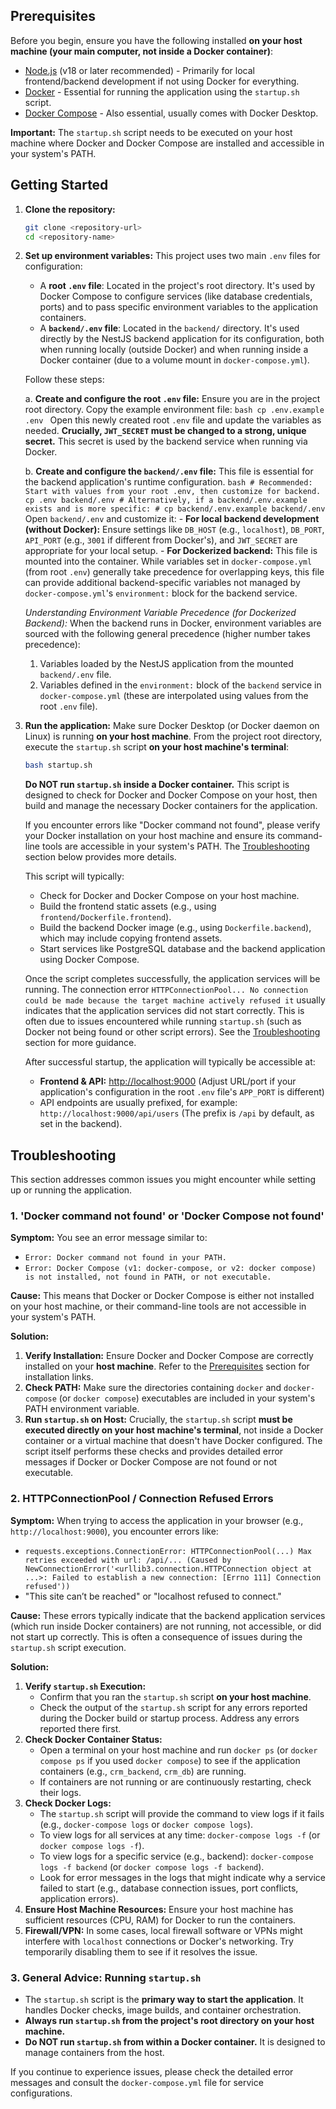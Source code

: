 ## Prerequisites

Before you begin, ensure you have the following installed **on your host machine (your main computer, not inside a Docker container)**:

- [Node.js](https://nodejs.org/) (v18 or later recommended) - Primarily for local frontend/backend development if not using Docker for everything.
- [Docker](https://www.docker.com/get-started) - Essential for running the application using the `startup.sh` script.
- [Docker Compose](https://docs.docker.com/compose/install/) - Also essential, usually comes with Docker Desktop.

**Important:** The `startup.sh` script needs to be executed on your host machine where Docker and Docker Compose are installed and accessible in your system's PATH.

## Getting Started

1.  **Clone the repository:**
    ```bash
    git clone <repository-url>
    cd <repository-name>
    ```

2.  **Set up environment variables:**
    This project uses two main `.env` files for configuration:
    -   A **root `.env` file**: Located in the project's root directory. It's used by Docker Compose to configure services (like database credentials, ports) and to pass specific environment variables to the application containers.
    -   A **`backend/.env` file**: Located in the `backend/` directory. It's used directly by the NestJS backend application for its configuration, both when running locally (outside Docker) and when running inside a Docker container (due to a volume mount in `docker-compose.yml`).

    Follow these steps:

    a.  **Create and configure the root `.env` file:**
        Ensure you are in the project root directory. Copy the example environment file:
        ```bash
        cp .env.example .env
        ```
        Open this newly created root `.env` file and update the variables as needed. 
        **Crucially, `JWT_SECRET` must be changed to a strong, unique secret.** This secret is used by the backend service when running via Docker.

    b.  **Create and configure the `backend/.env` file:**
        This file is essential for the backend application's runtime configuration.
        ```bash
        # Recommended: Start with values from your root .env, then customize for backend.
        cp .env backend/.env
        # Alternatively, if a backend/.env.example exists and is more specific:
        # cp backend/.env.example backend/.env
        ```
        Open `backend/.env` and customize it:
        -   **For local backend development (without Docker):** Ensure settings like `DB_HOST` (e.g., `localhost`), `DB_PORT`, `API_PORT` (e.g., `3001` if different from Docker's), and `JWT_SECRET` are appropriate for your local setup.
        -   **For Dockerized backend:** This file is mounted into the container. While variables set in `docker-compose.yml` (from root `.env`) generally take precedence for overlapping keys, this file can provide additional backend-specific variables not managed by `docker-compose.yml`'s `environment:` block for the backend service.

    *Understanding Environment Variable Precedence (for Dockerized Backend):*
    When the backend runs in Docker, environment variables are sourced with the following general precedence (higher number takes precedence):
    1.  Variables loaded by the NestJS application from the mounted `backend/.env` file.
    2.  Variables defined in the `environment:` block of the `backend` service in `docker-compose.yml` (these are interpolated using values from the root `.env` file).

3.  **Run the application:**
    Make sure Docker Desktop (or Docker daemon on Linux) is running **on your host machine**.
    From the project root directory, execute the `startup.sh` script **on your host machine's terminal**:
    ```bash
    bash startup.sh
    ```
    **Do NOT run `startup.sh` inside a Docker container.** This script is designed to check for Docker and Docker Compose on your host, then build and manage the necessary Docker containers for the application.

    If you encounter errors like "Docker command not found", please verify your Docker installation on your host machine and ensure its command-line tools are accessible in your system's PATH. The [Troubleshooting](#troubleshooting) section below provides more details.

    This script will typically:
    - Check for Docker and Docker Compose on your host machine.
    - Build the frontend static assets (e.g., using `frontend/Dockerfile.frontend`).
    - Build the backend Docker image (e.g., using `Dockerfile.backend`), which may include copying frontend assets.
    - Start services like PostgreSQL database and the backend application using Docker Compose.

    Once the script completes successfully, the application services will be running. The connection error `HTTPConnectionPool... No connection could be made because the target machine actively refused it` usually indicates that the application services did not start correctly. This is often due to issues encountered while running `startup.sh` (such as Docker not being found or other script errors). See the [Troubleshooting](#troubleshooting) section for more guidance.

    After successful startup, the application will typically be accessible at:
    - **Frontend & API:** [http://localhost:9000](http://localhost:9000) (Adjust URL/port if your application's configuration in the root `.env` file's `APP_PORT` is different)
    - API endpoints are usually prefixed, for example: `http://localhost:9000/api/users` (The prefix is `/api` by default, as set in the backend).

## Troubleshooting

This section addresses common issues you might encounter while setting up or running the application.

### 1. 'Docker command not found' or 'Docker Compose not found'

**Symptom:**
You see an error message similar to:
- `Error: Docker command not found in your PATH.`
- `Error: Docker Compose (v1: docker-compose, or v2: docker compose) is not installed, not found in PATH, or not executable.`

**Cause:**
This means that Docker or Docker Compose is either not installed on your host machine, or their command-line tools are not accessible in your system's PATH.

**Solution:**
1.  **Verify Installation:** Ensure Docker and Docker Compose are correctly installed on your **host machine**. Refer to the [Prerequisites](#prerequisites) section for installation links.
2.  **Check PATH:** Make sure the directories containing `docker` and `docker-compose` (or `docker compose`) executables are included in your system's PATH environment variable.
3.  **Run `startup.sh` on Host:** Crucially, the `startup.sh` script **must be executed directly on your host machine's terminal**, not inside a Docker container or a virtual machine that doesn't have Docker configured. The script itself performs these checks and provides detailed error messages if Docker or Docker Compose are not found or not executable.

### 2. HTTPConnectionPool / Connection Refused Errors

**Symptom:**
When trying to access the application in your browser (e.g., `http://localhost:9000`), you encounter errors like:
- `requests.exceptions.ConnectionError: HTTPConnectionPool(...) Max retries exceeded with url: /api/... (Caused by NewConnectionError('<urllib3.connection.HTTPConnection object at ...>: Failed to establish a new connection: [Errno 111] Connection refused'))`
- "This site can’t be reached" or "localhost refused to connect."

**Cause:**
These errors typically indicate that the backend application services (which run inside Docker containers) are not running, not accessible, or did not start up correctly. This is often a consequence of issues during the `startup.sh` script execution.

**Solution:**
1.  **Verify `startup.sh` Execution:**
    *   Confirm that you ran the `startup.sh` script **on your host machine**.
    *   Check the output of the `startup.sh` script for any errors reported during the Docker build or startup process. Address any errors reported there first.
2.  **Check Docker Container Status:**
    *   Open a terminal on your host machine and run `docker ps` (or `docker compose ps` if you used `docker compose`) to see if the application containers (e.g., `crm_backend`, `crm_db`) are running.
    *   If containers are not running or are continuously restarting, check their logs.
3.  **Check Docker Logs:**
    *   The `startup.sh` script will provide the command to view logs if it fails (e.g., `docker-compose logs` or `docker compose logs`).
    *   To view logs for all services at any time: `docker-compose logs -f` (or `docker compose logs -f`).
    *   To view logs for a specific service (e.g., backend): `docker-compose logs -f backend` (or `docker compose logs -f backend`).
    *   Look for error messages in the logs that might indicate why a service failed to start (e.g., database connection issues, port conflicts, application errors).
4.  **Ensure Host Machine Resources:** Ensure your host machine has sufficient resources (CPU, RAM) for Docker to run the containers.
5.  **Firewall/VPN:** In some cases, local firewall software or VPNs might interfere with `localhost` connections or Docker's networking. Try temporarily disabling them to see if it resolves the issue.

### 3. General Advice: Running `startup.sh`

-   The `startup.sh` script is the **primary way to start the application**. It handles Docker checks, image builds, and container orchestration.
-   **Always run `startup.sh` from the project's root directory on your host machine.**
-   **Do NOT run `startup.sh` from within a Docker container.** It is designed to manage containers from the host.

If you continue to experience issues, please check the detailed error messages and consult the `docker-compose.yml` file for service configurations.